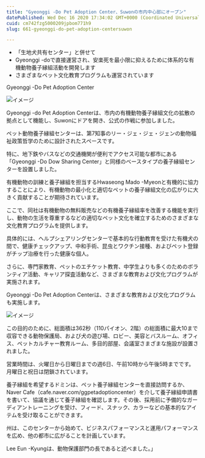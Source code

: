 ```yaml
---
title: "Gyeonggi -Do Pet Adoption Center、Suwonの市内中心部にオープン"
datePublished: Wed Dec 16 2020 17:34:02 GMT+0000 (Coordinated Universal Time)
cuid: cm742fzg5000209jpbom771h9
slug: 661-gyeonggi-do-pet-adoption-centersuwon

---
```



- 「生地犬共有センター」と併せて
- Gyeonggi -doで直接運営され、安楽死を最小限に抑えるために体系的な有機動物養子縁組活動を開発します
- さまざまなペット文化教育プログラムも運営されています

Gyeonggi -Do Pet Adoption Center

![イメージ](https://cdn.hashnode.com/res/hashnode/image/upload/v1739495051120/64e848b6-8ba9-4e63-9f64-8eac097a1531.jpeg)

Gyeonggi -do Pet Adoption Centerは、市内の有機動物養子縁組文化の拡散の拠点として機能し、Suwonにドアを開き、公式の作戦に参加しました。

ペット動物養子縁組センターは、第7知事のリー・ジェ・ジェ・ジェンの動物福祉政策哲学のために設計されたスペースです。

特に、地下鉄やバスなどの交通機関が便利でアクセス可能な都市にある「Gyeonggi -Do Dow Sharing Center」と同様のベースタイプの養子縁組センターを設置しました。

有機動物の訓練と養子縁組を担当するHwaseong Mado -Myeonと有機的に協力することにより、有機動物の最小化と適切なペットの養子縁組文化の広がりに大きく貢献することが期待されています。

ここで、同社は有機動物の無料販売などの有機養子縁組率を改善する機能を実行し、動物の生活を尊重するなどの適切なペット文化を確立するためのさまざまな文化教育プログラムを提供します。

具体的には、ヘルプシェアリングセンターで基本的な行動教育を受けた有機犬の間で、健康チェックアップ、中和手術、昆虫とワクチン接種、およびペット登録がチップ治療を行った健康な個人。

さらに、専門家教育、ペットのエチケット教育、中学生よりも多くのためのボランティア活動、キャリア探査活動など、さまざまな教育および文化プログラムが実施されます。

Gyeonggi -Do Pet Adoption Centerは、さまざまな教育および文化プログラムも実施します。

![イメージ](https://cdn.hashnode.com/res/hashnode/image/upload/v1739495053601/3accb995-0bc2-4b76-8c75-f741ad49f37a.jpeg)

この目的のために、総面積は362秒（110パイオン、2階）の総面積に最大10まで収容できる動物保護局、および犬の遊び場、ロビー、美容とバスルーム、オフィス、ペットカルチャー教育ルーム、多目的部屋、会議室さまざまな施設が設置されました。

営業時間は、火曜日から日曜日までの週6日、午前10時から午後5時までです。月曜日と祝日は閉鎖されています。

養子縁組を希望するドミンは、ペット養子縁組センターを直接訪問するか、Naver Cafe（cafe.naver.com/ggpetadoptioncenter）を介して養子縁組申請書を書いて、協議を通じて養子縁組を確認します。その後、採用前に予備的なガーディアントレーニングを受け、フィード、スナック、カラーなどの基本的なアイテムを受け取ることができます。

州は、このセンターから始めて、ビジネスパフォーマンスと運用パフォーマンスを広め、他の都市に広がることを計画しています。

Lee Eun -Kyungは、動物保護部門の長であると述べました。」